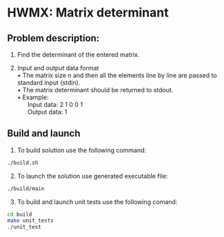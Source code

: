 # HWMX: Matrix determinant

## Problem description:
1. Find the determinant of the entered matrix.<br/>

2. Input and output data format<br/>
  • The matrix size n and then all the elements line by line are passed to standard input (stdin).<br/>
  • The matrix determinant should be returned to stdout.<br/>
  • Example:<br/>
&nbsp; &nbsp; &nbsp; Input data:  2 1 0 0 1 <br/>
&nbsp; &nbsp; &nbsp; Output data: 1 <br/>

## Build and launch
1. To build solution use the following command:
  ```bash
  ./build.sh
  ```
2. To launch the solution use generated executable file:
  ```bash
  ./build/main
  ```
3. To build and launch unit tests use the following comand:
  ```bash
  cd build
  make unit_tests
  ./unit_test
  ```
